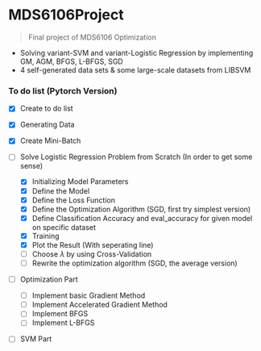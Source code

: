 # MDS6106Project

> Final project of MDS6106 Optimization

- Solving variant-SVM and variant-Logistic Regression by implementing GM, AGM, BFGS, L-BFGS, SGD
- 4 self-generated data sets & some large-scale datasets from LIBSVM

### To do list (Pytorch Version)

- [X] Create to do list
- [X] Generating Data
- [X] Create Mini-Batch
- [ ] Solve Logistic Regression Problem from Scratch (In order to get some sense)

  - [X] Initializing Model Parameters
  - [X] Define the Model
  - [X] Define the Loss Function
  - [X] Define the Optimization Algorithm (SGD, first try simplest version)
  - [X] Define Classification Accuracy and eval_accuracy for given model on specific dataset
  - [X] Training
  - [X] Plot the Result (With seperating line)
  - [ ] Choose $\lambda$  by using Cross-Validation
  - [ ] Rewrite the optimization algorithm (SGD, the average version)
- [ ] Optimization Part

  - [ ] Implement basic Gradient Method
  - [ ] Implement Accelerated Gradient Method
  - [ ] Implement BFGS
  - [ ] Implement L-BFGS
- [ ] SVM Part
